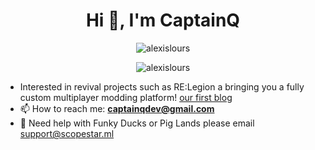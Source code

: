 <h1 align="center">Hi 👋, I'm CaptainQ</h1>

<p align="center"> <img src= "https://github-readme-stats.vercel.app/api?username=CaptainQWasTaken&theme=github_dark" alt="alexislours" /> </p>



<p align="center"><img src="https://github-readme-stats.vercel.app/api/top-langs?username=CaptainQWasTaken&layout=compact&theme=github_dark" alt="alexislours"/> <br>

  <p align="center" </p>  
  
  





- Interested in revival projects such as RE:Legion a bringing you a fully custom multiplayer modding platform! [our first blog](https://relegion.tk/blog/)
- 📫 How to reach me: **[captainqdev@gmail.com](mailto:captainqdev@gmail.com)**
- 👀 Need help with Funky Ducks or Pig Lands please email [support@scopestar.ml](mailto:support@scopestar.ml)

<!---
CaptainQWasTaken/CaptainQWasTaken is a ✨ special ✨ repository because its `README.md` (this file) appears on your GitHub profile.
You can click the Preview link to take a look at your changes.
--->
